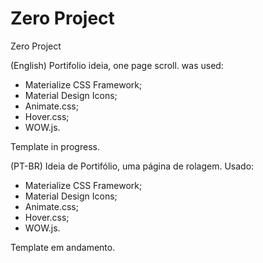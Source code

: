 # Zero Project
Zero Project

(English)
Portifolio ideia, one page scroll.
was used:
- Materialize CSS Framework;
- Material Design Icons;
- Animate.css;
- Hover.css;
- WOW.js.

Template in progress.



(PT-BR)
Ideia de Portifólio, uma página de rolagem.
Usado:
- Materialize CSS Framework;
- Material Design Icons;
- Animate.css;
- Hover.css;
- WOW.js.

Template em andamento.
